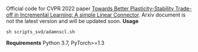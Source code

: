 Official code for CVPR 2022 paper [Towards Better Plasticity-Stability Trade-off in Incremental Learning: A simple
Linear Connector](https://arxiv.org/pdf/2110.07905.pdf). Arxiv document is not the latest version and will be updated soon.
**Usage**

```
sh scripts_svd/adamnscl.sh
```

**Requirements**
Python 3.7, PyTorch>=1.3
